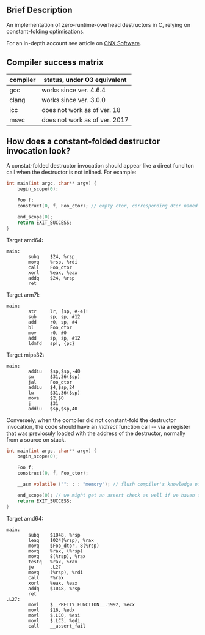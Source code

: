 Brief Description
-----------------

An implementation of zero-runtime-overhead destructors in C, relying on constant-folding optimisations.

For an in-depth account see article on [CNX Software](https://www.cnx-software.com/2018/09/17/zero-overhead-destructors-in-c/).

Compiler success matrix
-----------------------

| compiler                   | status, under O3 equivalent     |
| -------------------------- | ------------------------------- |
| gcc                        | works since ver. 4.6.4          |
| clang                      | works since ver. 3.0.0          |
| icc                        | does not work as of ver. 18     |
| msvc                       | does not work as of ver. 2017   |


How does a constant-folded destructor invocation look?
------------------------------------------------------

A constat-folded destructor invocation should appear like a direct funciton call when the destructor is not inlined. For example:

```c
int main(int argc, char** argv) {
	begin_scope(0);

	Foo f;
	construct(0, f, Foo_ctor); // empty ctor, corresponding dtor named Foo_dtor, non-inlined

	end_scope(0);
	return EXIT_SUCCESS;
}
```

Target amd64:
```
main:
        subq    $24, %rsp
        movq    %rsp, %rdi
        call    Foo_dtor
        xorl    %eax, %eax
        addq    $24, %rsp
        ret
```
Target arm7l:
```
main:
        str     lr, [sp, #-4]!
        sub     sp, sp, #12
        add     r0, sp, #4
        bl      Foo_dtor
        mov     r0, #0
        add     sp, sp, #12
        ldmfd   sp!, {pc}
```
Target mips32:
```
main:
        addiu   $sp,$sp,-40
        sw      $31,36($sp)
        jal     Foo_dtor
        addiu   $4,$sp,24
        lw      $31,36($sp)
        move    $2,$0
        j       $31
        addiu   $sp,$sp,40
```

Conversely, when the compiler did not constant-fold the destructor invocation, the code should have an *indirect* function call -- via a register that was previosuly loaded with the address of the destructor, normally from a source on stack.

```c
int main(int argc, char** argv) {
    begin_scope(0);

    Foo f;
    construct(0, f, Foo_ctor);

    __asm volatile ("": : : "memory"); // flush compiler's knowledge of constants that went to memory

    end_scope(0); // we might get an assert check as well if we haven't disabled those
    return EXIT_SUCCESS;
}
```

Target amd64:
```
main:
        subq    $1048, %rsp
        leaq    1024(%rsp), %rax
        movq    $Foo_dtor, 8(%rsp)
        movq    %rax, (%rsp)
        movq    8(%rsp), %rax
        testq   %rax, %rax
        je      .L27
        movq    (%rsp), %rdi
        call    *%rax
        xorl    %eax, %eax
        addq    $1048, %rsp
        ret
.L27:
        movl    $__PRETTY_FUNCTION__.1992, %ecx
        movl    $16, %edx
        movl    $.LC0, %esi
        movl    $.LC3, %edi
        call    __assert_fail
```
